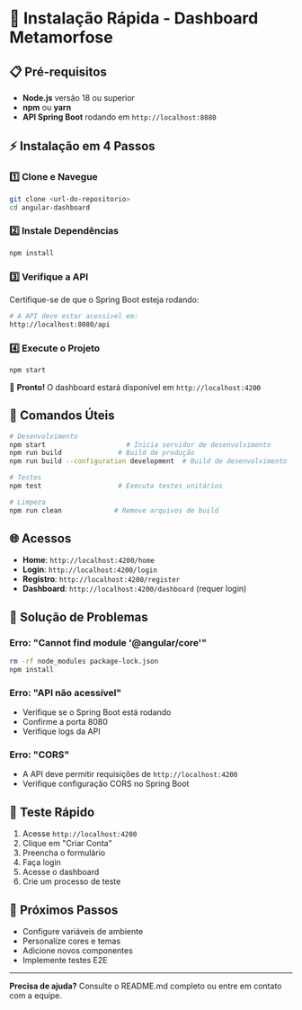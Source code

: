 # 🚀 Instalação Rápida - Dashboard Metamorfose

## 📋 Pré-requisitos

- **Node.js** versão 18 ou superior
- **npm** ou **yarn**
- **API Spring Boot** rodando em `http://localhost:8080`

## ⚡ Instalação em 4 Passos

### 1️⃣ Clone e Navegue
```bash
git clone <url-do-repositorio>
cd angular-dashboard
```

### 2️⃣ Instale Dependências
```bash
npm install
```

### 3️⃣ Verifique a API
Certifique-se de que o Spring Boot esteja rodando:
```bash
# A API deve estar acessível em:
http://localhost:8080/api
```

### 4️⃣ Execute o Projeto
```bash
npm start
```

🎉 **Pronto!** O dashboard estará disponível em `http://localhost:4200`

## 🔧 Comandos Úteis

```bash
# Desenvolvimento
npm start                    # Inicia servidor de desenvolvimento
npm run build              # Build de produção
npm run build --configuration development  # Build de desenvolvimento

# Testes
npm test                   # Executa testes unitários

# Limpeza
npm run clean             # Remove arquivos de build
```

## 🌐 Acessos

- **Home**: `http://localhost:4200/home`
- **Login**: `http://localhost:4200/login`
- **Registro**: `http://localhost:4200/register`
- **Dashboard**: `http://localhost:4200/dashboard` (requer login)

## 🐛 Solução de Problemas

### Erro: "Cannot find module '@angular/core'"
```bash
rm -rf node_modules package-lock.json
npm install
```

### Erro: "API não acessível"
- Verifique se o Spring Boot está rodando
- Confirme a porta 8080
- Verifique logs da API

### Erro: "CORS"
- A API deve permitir requisições de `http://localhost:4200`
- Verifique configuração CORS no Spring Boot

## 📱 Teste Rápido

1. Acesse `http://localhost:4200`
2. Clique em "Criar Conta"
3. Preencha o formulário
4. Faça login
5. Acesse o dashboard
6. Crie um processo de teste

## 🎯 Próximos Passos

- Configure variáveis de ambiente
- Personalize cores e temas
- Adicione novos componentes
- Implemente testes E2E

---

**Precisa de ajuda?** Consulte o README.md completo ou entre em contato com a equipe. 